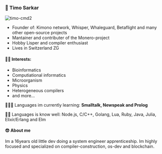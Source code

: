 


### 🦄 Timo Sarkar 

<p align="left"> <img src="https://komarev.com/ghpvc/?username=timo-cmd2" alt="timo-cmd2" /> </p> 


- Founder of: Kimono network, Whisper, Whaleguard, Betaflight and many other open-source projects
- Mantainer and contributer of the Monero-project
- Hobby Lisper and compiler enthusiast
- Lives in Switzerland ZG

<!--
**timo-cmd2/timo-cmd2** is a ✨ _special_ ✨ repository because its `README.md` (this file) appears on your GitHub profile.

Here are some ideas to get you started:

- 🔭 I’m currently working on ...
- 🌱 I’m currently learning ...
- 👯 I’m looking to collaborate on ...
- 🤔 I’m looking for help with ...
- 💬 Ask me about ...
- 📫 How to reach me: ...
- 😄 Pronouns: ...
- ⚡ Fun fact: ...
-->
#### 💪🏻 Interests:

- Bioinformatics 
- Computiational informatics
- Microorganism
- Physics
- Heterogeneous compilers
- and more...

👨🏻‍💻 Languages im currently learning: **Smalltalk, Newspeak and Prolog**

💪🏻 Languages is know well: Node.js, C/C++, Golang, Lua, Ruby, Java, Julia, Elixir/Erlang and Elm


#### 😎 About me

Im a 16years old little dev doing a system engineer apprenticeship. Im highly focused and specialized on compiler-construction, os-dev and blockchain.

